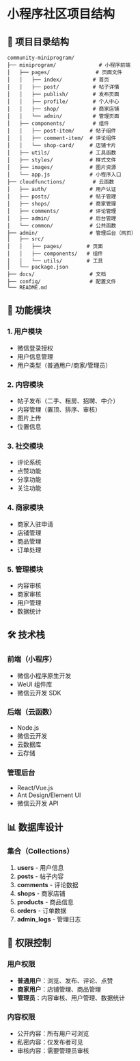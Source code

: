 # 小程序社区项目结构

## 📁 项目目录结构

```
community-miniprogram/
├── miniprogram/              # 小程序前端
│   ├── pages/               # 页面文件
│   │   ├── index/          # 首页
│   │   ├── post/           # 帖子详情
│   │   ├── publish/        # 发布页面
│   │   ├── profile/        # 个人中心
│   │   ├── shop/           # 商家店铺
│   │   └── admin/          # 管理页面
│   ├── components/         # 组件
│   │   ├── post-item/     # 帖子组件
│   │   ├── comment-item/  # 评论组件
│   │   └── shop-card/     # 店铺卡片
│   ├── utils/             # 工具函数
│   ├── styles/            # 样式文件
│   ├── images/            # 图片资源
│   └── app.js             # 小程序入口
├── cloudfunctions/         # 云函数
│   ├── auth/              # 用户认证
│   ├── posts/             # 帖子管理
│   ├── shops/             # 商家管理
│   ├── comments/          # 评论管理
│   ├── admin/             # 后台管理
│   └── common/            # 公共函数
├── admin/                 # 管理后台（网页）
│   ├── src/
│   │   ├── pages/        # 页面
│   │   ├── components/   # 组件
│   │   └── utils/        # 工具
│   └── package.json
├── docs/                  # 文档
├── config/                # 配置文件
└── README.md
```

## 🎯 功能模块

### 1. 用户模块
- 微信登录授权
- 用户信息管理
- 用户类型（普通用户/商家/管理员）

### 2. 内容模块
- 帖子发布（二手、租房、招聘、中介）
- 内容管理（置顶、排序、审核）
- 图片上传
- 位置信息

### 3. 社交模块
- 评论系统
- 点赞功能
- 分享功能
- 关注功能

### 4. 商家模块
- 商家入驻申请
- 店铺管理
- 商品管理
- 订单处理

### 5. 管理模块
- 内容审核
- 商家审核
- 用户管理
- 数据统计

## 🛠️ 技术栈

### 前端（小程序）
- 微信小程序原生开发
- WeUI 组件库
- 微信云开发 SDK

### 后端（云函数）
- Node.js
- 微信云开发
- 云数据库
- 云存储

### 管理后台
- React/Vue.js
- Ant Design/Element UI
- 微信云开发 API

## 📊 数据库设计

### 集合（Collections）
1. **users** - 用户信息
2. **posts** - 帖子内容
3. **comments** - 评论数据
4. **shops** - 商家店铺
5. **products** - 商品信息
6. **orders** - 订单数据
7. **admin_logs** - 管理日志

## 🔐 权限控制

### 用户权限
- **普通用户**：浏览、发布、评论、点赞
- **商家用户**：店铺管理、商品管理
- **管理员**：内容审核、用户管理、数据统计

### 内容权限
- 公开内容：所有用户可浏览
- 私密内容：仅发布者可见
- 审核内容：需要管理员审核 